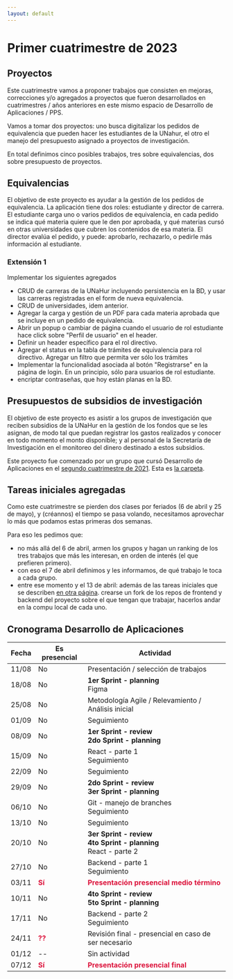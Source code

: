 ```yaml
---
layout: default
---
```



# Primer cuatrimestre de 2023

## Proyectos

Este cuatrimestre vamos a proponer trabajos que consisten en mejoras, correcciones y/o agregados a proyectos que fueron desarrollados en cuatrimestres / años anteriores en este mismo espacio de Desarrollo de Aplicaciones / PPS.

Vamos a tomar dos proyectos: uno busca digitalizar los pedidos de equivalencia que pueden hacer les estudiantes de la UNahur, el otro el manejo del presupuesto asignado a proyectos de investigación.

En total definimos cinco posibles trabajos, tres sobre equivalencias, dos sobre presupuesto de proyectos.

## Equivalencias

El objetivo de este proyecto es ayudar a la gestión de los pedidos de equivalencia. La aplicación tiene dos roles: estudiante y director de carrera. El estudiante carga uno o varios pedidos de equivalencia, en cada pedido se indica qué materia quiere que le den por aprobada, y qué materias cursó en otras universidades que cubren los contenidos de esa materia. El director evalúa el pedido, y puede: aprobarlo, rechazarlo, o pedirle más información al estudiante.


### Extensión 1

Implementar los siguientes agregados
- CRUD de carreras de la UNaHur incluyendo persistencia en la BD, y usar las carreras registradas en el form de nueva equivalencia.
- CRUD de universidades, idem anterior.
- Agregar la carga y gestión de un PDF para cada materia aprobada que se incluye en un pedido de equivalencia.
- Abrir un popup o cambiar de página cuando el usuario de rol estudiante hace click sobre "Perfil de usuario" en el header.
- Definir un header específico para el rol directivo.
- Agregar el status en la tabla de trámites de equivalencia para rol directivo. Agregar un filtro que permita ver sólo los trámites 
- Implementar la funcionalidad asociada al botón "Registrarse" en la página de login. En un principio, sólo para usuarios de rol estudiante.
- encriptar contraseñas, que hoy están planas en la BD.


## Presupuestos de subsidios de investigación

El objetivo de este proyecto es asistir a los grupos de investigación que reciben subsidios de la UNaHur en la gestión de los fondos que se les asignan, de modo tal que puedan registrar los gastos realizados y conocer en todo momento el monto disponible; y al personal de la Secretaría de Investigación en el monitoreo del dinero destinado a estos subsidios.

Este proyecto fue comenzado por un grupo que cursó Desarrollo de Aplicaciones en el [segundo cuatrimestre de 2021](./2021s2.md). Esta es [la carpeta](../adjuntos/presupuestos-subsidios-investigacion-2021s2.pdf).


## Tareas iniciales agregadas

Como este cuatrimestre se pierden dos clases por feriados (6 de abril y 25 de mayo), y (créannos) el tiempo se pasa volando, necesitamos aprovechar lo más que podamos estas primeras dos semanas.

Para eso les pedimos que:
- no más allá del 6 de abril, armen los grupos y hagan un ranking de los tres trabajos que más les interesan, en orden de interés (el que prefieren primero).
- con eso el 7 de abril definimos y les informamos, de qué trabajo le toca a cada grupo.
- entre ese momento y el 13 de abril: además de las tareas iniciales que se describen [en otra página](../tareas-iniciales). crearse un fork de los repos de frontend y backend del proyecto sobre el que tengan que trabajar, hacerlos andar en la compu local de cada uno.


## Cronograma Desarrollo de Aplicaciones

| Fecha | Es presencial | Actividad |
| --- | --- | --- |
| 11/08 | No | Presentación / selección de trabajos |
| 18/08 | No | <b>1er Sprint - planning</b> <br/> Figma |
| 25/08 | No | Metodología Agile / Relevamiento / Análisis inicial |
| 01/09 | No | Seguimiento |
| 08/09 | No | <b>1er Sprint - review<b><br/><b>2do Sprint - planning<b> |
| 15/09 | No | React - parte 1<br/>Seguimiento |
| 22/09 | No | Seguimiento |
| 29/09 | No | <b>2do Sprint - review<b><br/><b>3er Sprint - planning<b> |
| 06/10 | No | Git - manejo de branches<br/>Seguimiento |
| 13/10 | No | Seguimiento |
| 20/10 | No | <b>3er Sprint - review</b><br/><b>4to Sprint - planning</b> <br/> React - parte 2 |
| 27/10 | No | Backend - parte 1<br/>Seguimiento |
| 03/11 | <span style="font-weight: bold; color: crimson">Sí</span> | <span style="font-weight: bold; color: crimson">Presentación presencial medio término</span><br/><b> |
| 10/11 | No | <b>4to Sprint - review<b><br/><b>5to Sprint - planning<b> |
| 17/11 | No | Backend - parte 2<br/>Seguimiento |
| 24/11 | <span style="font-weight: bold; color: crimson">??</span> | Revisión final - presencial en caso de ser necesario |
| 01/12 | -- | Sin actividad |
| 07/12 | <span style="font-weight: bold; color: crimson">Sí</span> | <span style="font-weight: bold; color: crimson">Presentación presencial final</span> |

